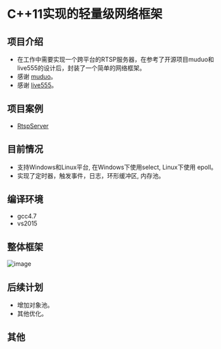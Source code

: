 # C++11实现的轻量级网络框架

项目介绍
-
* 在工作中需要实现一个跨平台的RTSP服务器，在参考了开源项目muduo和live555的设计后，封装了一个简单的网络框架。
* 感谢 [muduo](https://github.com/PHZ76/RtspServer)。
* 感谢 [live555](https://github.com/chenshuo/muduo)。

项目案例
- 
* [RtspServer](https://github.com/PHZ76/RtspServer)

目前情况
-
* 支持Windows和Linux平台, 在Windows下使用select, Linux下使用 epoll。
* 实现了定时器，触发事件，日志，环形缓冲区, 内存池。

编译环境
-
* gcc4.7
* vs2015

整体框架
- 
![image](https://github.com/PHZ76/xop/blob/master/pic/1.pic.jpg) 

后续计划
-
* 增加对象池。
* 其他优化。

其他
-
